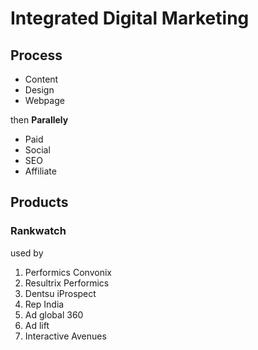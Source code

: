 # Integrated Digital Marketing

## Process

- Content
- Design
- Webpage

then **Parallely**
- Paid
- Social
- SEO
- Affiliate


## Products

### Rankwatch

used by 

1. Performics Convonix
2. Resultrix Performics
3. Dentsu iProspect
4. Rep India
5. Ad global 360
6. Ad lift
7. Interactive Avenues
